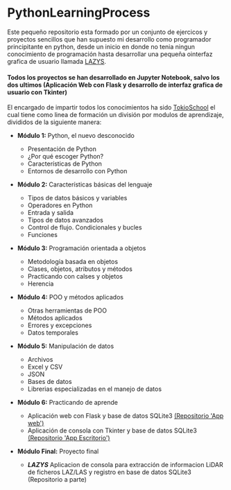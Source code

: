 # PythonLearningProcess
Este pequeño repositorio esta formado por un conjunto de ejercicos y proyectos sencillos que han supuesto mi desarrollo como programador principitante en python, desde un inicio en donde no tenia ningun conocimiento de programación hasta desarrollar una pequeña ointerfaz grafica de usuario llamada [LAZYS](https://github.com/JesusdelaHoz/LazysApp.git).

#### Todos los proyectos se han desarrollado en Jupyter Notebook, salvo los dos ultimos (Aplicación Web con Flask y desarrollo de interfaz grafica de usuario con Tkinter)

El encargado de impartir todos los conocimientos ha sido [TokioSchool](https://www.tokioschool.com/?MLL=2942&gclid=CjwKCAjw_b6WBhAQEiwAp4HyILrVY7wqusKA0W1we5Fz3ud-nPU3YuoZqsXNOc5XWIWJFyFCyZj86hoCnGgQAvD_BwE) el cual tiene como linea de formación un división por modulos de aprendizaje, divididos de la siguiente manera:
+ __Módulo 1:__ Python, el nuevo desconocido
    - Presentación de Python
    - ¿Por qué escoger Python?
    - Características de Python
    - Entornos de desarrollo con Python

+ __Módulo 2:__ Características básicas del lenguaje
    - Tipos de datos básicos y variables
    - Operadores en Python
    - Entrada y salida
    - Tipos de datos avanzados
    - Control de flujo. Condicionales y bucles
    - Funciones

+ __Módulo 3:__ Programación orientada a objetos
    - Metodología basada en objetos
    - Clases, objetos, atributos y métodos
    - Practicando con calses y objetos
    - Herencia

+ __Módulo 4:__ POO y métodos aplicados
    - Otras herramientas de POO
    - Métodos aplicados
    - Errores y excepciones
    - Datos temporales

+ __Módulo 5:__ Manipulación de datos
    - Archivos
    - Excel y CSV
    - JSON
    - Bases de datos
    - Librerias especializadas en el manejo de datos

+ __Módulo 6:__ Practicando de aprende
    - Aplicación web con Flask y base de datos SQLite3 [(Repositorio 'App web')](https://github.com/JesusdelaHoz/AppConsola_LearningProcess.git)
    - Aplicación de consola con Tkinter y base de datos SQLite3 [(Repositorio 'App Escritorio')]()
   
+ __Módulo Final:__ Proyecto final
    - ___LAZYS___ Aplicacion de consola para extracción de informacion LiDAR de ficheros LAZ/LAS y registro en base de datos SQLite3 (Repositorio a parte)

